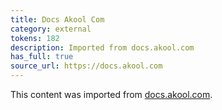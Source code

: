 ```yaml
---
title: Docs Akool Com
category: external
tokens: 182
description: Imported from docs.akool.com
has_full: true
source_url: https://docs.akool.com
---
```


This content was imported from [docs.akool.com](https://docs.akool.com).
